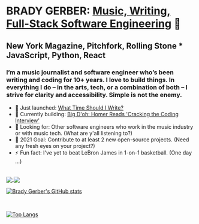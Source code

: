 
# BRADY GERBER: [Music, Writing, Full-Stack Software Engineering](https://bradygerber.com/) 👋

## New York Magazine, Pitchfork, Rolling Stone * JavaScript, Python, React

### I’m a music journalist and software engineer who’s been writing and coding for 10+ years. I love to build things. In everything I do – in the arts, tech, or a combination of both – I strive for clarity and accessibility. Simple is not the enemy.

- 🔭 Just launched: [What Time Should I Write?](https://github.com/bg-write/what-time-should-i-write)
- 🌱 Currently building: [Big D'oh: Homer Reads 'Cracking the Coding Interview'](https://github.com/bg-write/big-doh)
- 👯 Looking for: Other software engineers who work in the music industry or with music tech. (What are y'all listening to?)
- 🥅 2021 Goal: Contribute to at least 2 new open-source projects. (Need any fresh eyes on your project?)
- ⚡ Fun fact: I've yet to beat LeBron James in 1-on-1 basketball. (One day ...)

<br/>

<a href="https://github.com/anuraghazra/github-readme-stats">
  <img align="center" src="https://github-readme-stats.vercel.app/api?username=bg-write&show_icons=true&theme=dark" />
</a>
<a href="https://github.com/anuraghazra/github-readme-stats">
  <img align="center" src="https://github-readme-stats.vercel.app/api/top-langs/?username=bg-write&layout=compact" />
</a>

<br/>

[![Brady Gerber's GitHub stats](https://github-readme-stats.vercel.app/api?username=bg-write&show_icons=true&theme=dark)](https://github.com/anuraghazra/github-readme-stats)

<br/>

[![Top Langs](https://github-readme-stats.vercel.app/api/top-langs/?username=bg-write&layout=compact)](https://github.com/anuraghazra/github-readme-stats)

